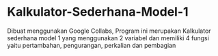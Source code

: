# Kalkulator-Sederhana-Model-1
Dibuat menggunakan Google Collabs, Program ini merupakan Kalkulator sederhana model 1 yang menggunakan 2 variabel dan memiliki 4 fungsi yaitu pertambahan, pengurangan, perkalian dan pembagian
